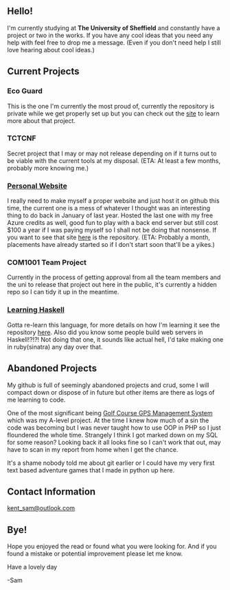 ## Hello!

I'm currently studying at **The University of Sheffield** and constantly have a project or two in the works. If you have any cool ideas that you need any help with feel free to drop me a message. (Even if you don't need help I still love hearing about cool ideas.)

## Current Projects
### Eco Guard
This is the one I'm currently the most proud of, currently the repository is private while we get properly set up but you can check out the [site](http://theecoguard.co.uk/) to learn more about that project.
### TCTCNF
Secret project that I may or may not release depending on if it turns out to be viable with the current tools at my disposal. (ETA: At least a few months, probably more knowing me.)
### [Personal Website](https://samthedude.github.io/)
I really need to make myself a proper website and just host it on github this time, the current one is a mess of whatever I thought was an interesting thing to do back in January of last year. Hosted the last one with my free Azure credits as well, good fun to play with a back end server but still cost $100 a year if I was paying myself so I shall not be doing that nonsense. If you want to see that site [here](https://github.com/SamTheDude/sam-antics) is the repository. (ETA: Probably a month, placements have already started so if I don't start soon that'll be a yikes.)
### COM1001 Team Project
Currently in the process of getting approval from all the team members and the uni to release that project out here in the public, it's currently a hidden repo so I can tidy it up in the meantime.
### [Learning Haskell](https://github.com/SamTheDude/learning-haskell)
Gotta re-learn this language, for more details on how I'm learning it see the repository [here](https://github.com/SamTheDude/learning-haskell). Also did you know some people build web servers in Haskell!?!?! Not doing that one, it sounds like actual hell, I'd take making one in ruby(sinatra) any day over that.

## Abandoned Projects
My github is full of seemingly abandoned projects and crud, some I will compact down or dispose of in future but other items are there as logs of me learning to code. 

One of the most significant being [Golf Course GPS Management System](https://github.com/SamTheDude/GolfCourseGPSManagementSystem) which was my A-level project. At the time I knew how much of a sin the code was becoming but I was never taught how to use OOP in PHP so I just floundered the whole time. Strangely I think I got marked down on my SQL for some reason? Looking back it all looks fine so I can't work that out, may have to scan in my report from home when I get the chance.

It's a shame nobody told me about git earlier or I could have my very first text based adventure games that I made in python up here.

## Contact Information
[kent_sam@outlook.com](mailto:kent_sam@outlook.com)

## Bye!

Hope you enjoyed the read or found what you were looking for. And if you found a mistake or potential improvement please let me know.

Have a lovely day

-Sam

<!--
Imagine being such a nerd that you look through people's markdown files to see if there's a secret message here, I definitely don't do that all the time.

SECRET MESSAGE: Fieg zi rq rqrly azwu xylf xvag eeg V azoy eug lsl wb xyh ymjw bj ghbtch gs tungb wumj shdqor me wui trzqvqgiu rhx jhpxzra ek wui srgxfp. Qse'w ssijrx kr vrtohhv bbyi qnqv dah rql pzqxw kr lslu tmkkhf fu fstlnp dhqmr ls cfx jeew glfvr hfza xyhei rv jico.
-->
